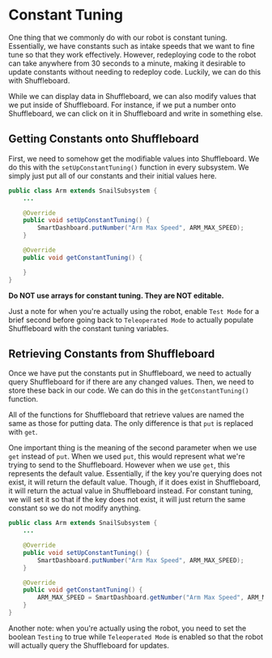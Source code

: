 # Constant Tuning

One thing that we commonly do with our robot is constant tuning. Essentially, we have constants such as intake speeds that we want to fine tune so that they work effectively. However, redeploying code to the robot can take anywhere from 30 seconds to a minute, making it desirable to update constants without needing to redeploy code. Luckily, we can do this with Shuffleboard.

While we can display data in Shuffleboard, we can also modify values that we put inside of Shuffleboard. For instance, if we put a number onto Shuffleboard, we can click on it in Shuffleboard and write in something else.

## Getting Constants onto Shuffleboard

First, we need to somehow get the modifiable values into Shuffleboard. We do this with the `setUpConstantTuning()` function in every subsystem. We simply just put all of our constants and their initial values here.

```java
public class Arm extends SnailSubsystem {
    ...

    @Override
    public void setUpConstantTuning() {
        SmartDashboard.putNumber("Arm Max Speed", ARM_MAX_SPEED);
    }

    @Override
    public void getConstantTuning() {

    }
}
```

**Do NOT use arrays for constant tuning. They are NOT editable.**

Just a note for when you're actually using the robot, enable `Test Mode` for a brief second before going back to `Teleoperated Mode` to actually populate Shuffleboard with the constant tuning variables.

## Retrieving Constants from Shuffleboard

Once we have put the constants put in Shuffleboard, we need to actually query Shuffleboard for if there are any changed values. Then, we need to store these back in our code. We can do this in the `getConstantTuning()` function.

All of the functions for Shuffleboard that retrieve values are named the same as those for putting data. The only difference is that `put` is replaced with `get`.

One important thing is the meaning of the second parameter when we use `get` instead of `put`. When we used `put`, this would represent what we're trying to send to the Shuffleboard. However when we use `get`, this represents the default value. Essentially, if the key you're querying does not exist, it will return the default value. Though, if it does exist in Shuffleboard, it will return the actual value in Shuffleboard instead. For constant tuning, we will set it so that if the key does not exist, it will just return the same constant so we do not modify anything.

```java
public class Arm extends SnailSubsystem {
    ...

    @Override
    public void setUpConstantTuning() {
        SmartDashboard.putNumber("Arm Max Speed", ARM_MAX_SPEED);
    }

    @Override
    public void getConstantTuning() {
        ARM_MAX_SPEED = SmartDashboard.getNumber("Arm Max Speed", ARM_MAX_SPEED);
    }
}
```

Another note: when you're actually using the robot, you need to set the boolean `Testing` to true while `Teleoperated Mode` is enabled so that the robot will actually query the Shuffleboard for updates.
